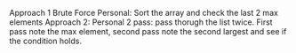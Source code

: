 Approach 1 Brute Force Personal: Sort the array and check the last 2 max elements
Approach 2: Personal 2 pass: pass thorugh the list twice. First pass note the max element, second pass note the second largest and see if the condition holds.